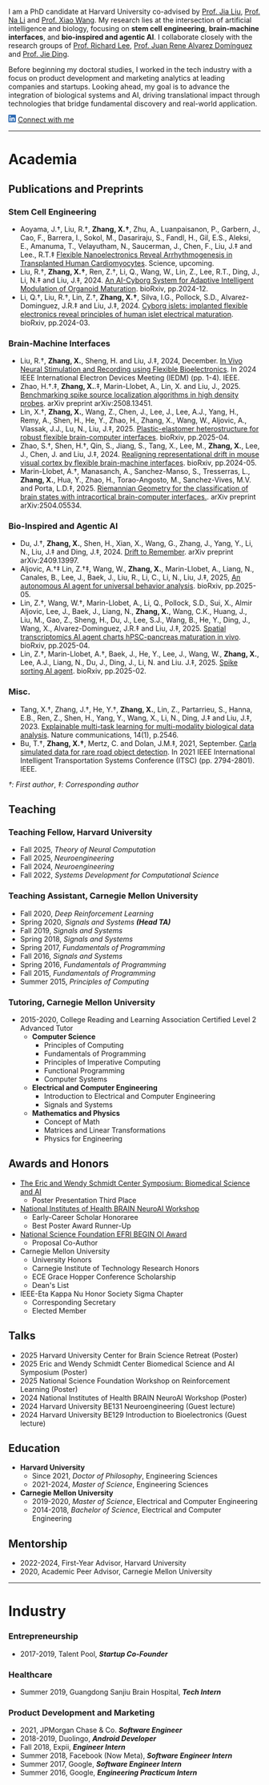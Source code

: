 I am a PhD candidate at Harvard University co-advised by [Prof. Jia Liu](https://liulab.seas.harvard.edu/), [Prof. Na Li](https://nali.seas.harvard.edu/) and [Prof. Xiao Wang](https://www.wangxiaolab.org/). My research lies at the intersection of artificial intelligence and biology, focusing on **stem cell engineering**, **brain-machine interfaces**, and **bio-inspired and agentic AI**. I collaborate closely with the research groups of [Prof. Richard Lee](https://hscrb.harvard.edu/labs/lee-lab/), 
[Prof. Juan Rene Alvarez Domínguez](https://j-radlab.com/) and [Prof. Jie Ding](https://jding.org/). 

Before beginning my doctoral studies, I worked in the tech industry with a focus on product development and marketing analytics at leading companies and startups. Looking ahead, my goal is to advance the integration of biological systems and AI, driving translational impact through technologies that bridge fundamental discovery and real-world application.


[![LinkedIn](In-blue.png)](https://www.linkedin.com/in/xinhez/)  [Connect with me](https://www.linkedin.com/in/xinhez/)

* * *

# Academia

## Publications and Preprints

### Stem Cell Engineering
- Aoyama, J.&dagger;, Liu, R.&dagger;, **Zhang, X.&dagger;**, Zhu, A., Luanpaisanon, P., Garbern, J., Cao, F., Barrera, I., Sokol, M., Dasariraju, S., Fandl, H., Gil, E.S., Aleksi, E., Amanuma, T., Velayutham, N., Saucerman, J., Chen, F., Liu, J.&Dagger; and Lee., R.T.&Dagger; [Flexible Nanoelectronics Reveal Arrhythmogenesis in Transplanted Human Cardiomyocytes](). Science, upcoming.
- Liu, R.&dagger;, **Zhang, X.&dagger;**, Ren, Z.&dagger;, Li, Q., Wang, W., Lin, Z., Lee, R.T., Ding, J., Li, N.&Dagger; and Liu, J.&Dagger;, 2024. [An AI-Cyborg System for Adaptive Intelligent Modulation of Organoid Maturation](https://www.biorxiv.org/content/10.1101/2024.12.07.627355v1). bioRxiv, pp.2024-12.
- Li, Q.&dagger;, Liu, R.&dagger;, Lin, Z.&dagger;, **Zhang, X.&dagger;**, Silva, I.G., Pollock, S.D., Alvarez-Dominguez, J.R.&Dagger; and Liu, J.&Dagger;, 2024. [Cyborg islets: implanted flexible electronics reveal principles of human islet electrical maturation](https://www.biorxiv.org/content/10.1101/2024.03.18.585551v1). bioRxiv, pp.2024-03.

### Brain-Machine Interfaces
- Liu, R.&dagger;, **Zhang, X.**, Sheng, H. and Liu, J.&Dagger;, 2024, December. [In Vivo Neural Stimulation and Recording using Flexible Bioelectronics](https://ieeexplore.ieee.org/document/10873414). In 2024 IEEE International Electron Devices Meeting (IEDM) (pp. 1-4). IEEE.
- Zhao, H.&dagger;.&Dagger;, **Zhang, X.**.&Dagger;,  Marin-Llobet, A., Lin, X. and Liu, J., 2025. [Benchmarking spike source localization algorithms in high density probes](https://arxiv.org/abs/2508.13451). arXiv preprint arXiv:2508.13451.
- Lin, X.&dagger;, **Zhang, X.**, Wang, Z., Chen, J., Lee, J., Lee, A.J., Yang, H., Remy, A., Shen, H., He, Y., Zhao, H., Zhang, X., Wang, W., Aljovic, A., Vlassak, J.J., Lu, N., Liu, J.&Dagger;, 2025. [Plastic-elastomer heterostructure for robust flexible brain-computer interfaces](https://www.biorxiv.org/content/10.1101/2025.04.29.651325v1). bioRxiv, pp.2025-04.
- Zhao, S.&dagger;, Shen, H.&dagger;, Qin, S., Jiang, S., Tang, X., Lee, M., **Zhang, X.**, Lee, J., Chen, J. and Liu, J.&Dagger;, 2024. [Realigning representational drift in mouse visual cortex by flexible brain-machine interfaces](https://www.biorxiv.org/content/10.1101/2024.05.23.595627v1). bioRxiv, pp.2024-05.
- Marin-Llobet, A.&dagger;, Manasanch, A., Sanchez-Manso, S., Tresserras, L., **Zhang, X.**, Hua, Y., Zhao, H., Torao-Angosto, M., Sanchez-Vives, M.V. and Porta, L.D.&Dagger;, 2025. [Riemannian Geometry for the classification of brain states with intracortical brain-computer interfaces.](https://arxiv.org/abs/2504.05534). arXiv preprint arXiv:2504.05534.

### Bio-Inspired and Agentic AI
- Du, J.&dagger;, **Zhang, X.**, Shen, H., Xian, X., Wang, G., Zhang, J., Yang, Y., Li, N., Liu, J.&Dagger; and Ding, J.&Dagger;, 2024. [Drift to Remember](https://arxiv.org/abs/2409.13997v1). arXiv preprint arXiv:2409.13997.
- Aljovic, A.&dagger;&Dagger;  Lin, Z.&dagger;&Dagger;, Wang, W., **Zhang, X.**, Marin-Llobet, A., Liang, N., Canales, B., Lee, J., Baek, J., Liu, R., Li, C., Li, N., Liu, J.&Dagger;, 2025, [An autonomous AI agent for universal behavior analysis](https://www.biorxiv.org/content/10.1101/2025.05.15.653585v1). bioRxiv, pp.2025-05.
- Lin, Z.&dagger;, Wang, W.&dagger;, Marin-Llobet, A., Li, Q., Pollock, S.D., Sui, X., Almir Aljovic, Lee, J., Baek, J., Liang, N., **Zhang, X.**, Wang, C.K., Huang, J., Liu, M., Gao, Z., Sheng, H., Du, J., Lee, S.J., Wang, B., He, Y., Ding, J., Wang, X., Alvarez-Dominguez, J.R.&Dagger; and Liu, J.&Dagger;, 2025. [Spatial transcriptomics AI agent charts hPSC-pancreas maturation in vivo](https://www.biorxiv.org/content/10.1101/2025.04.01.646731v1). bioRxiv, pp.2025-04.
- Lin, Z.&dagger;, Marin-Llobet, A.&dagger;, Baek, J., He, Y., Lee, J., Wang, W., **Zhang, X.**, Lee, A.J., Liang, N., Du, J., Ding, J., Li, N. and Liu. J.&Dagger;, 2025. [Spike sorting AI agent](https://www.biorxiv.org/content/10.1101/2025.02.11.637754v1). bioRxiv, pp.2025-02.

### Misc.
- Tang, X.&dagger;, Zhang, J.&dagger;, He, Y.&dagger;, **Zhang, X.**, Lin, Z., Partarrieu, S., Hanna, E.B., Ren, Z., Shen, H., Yang, Y., Wang, X., Li, N., Ding, J.&Dagger; and Liu, J.&Dagger;, 2023. [Explainable multi-task learning for multi-modality biological data analysis](https://www.nature.com/articles/s41467-023-37477-x). Nature communications, 14(1), p.2546.
- Bu, T.&dagger;, **Zhang, X.&dagger;**, Mertz, C. and Dolan, J.M.&Dagger;, 2021, September. [Carla simulated data for rare road object detection](https://ieeexplore.ieee.org/document/9564932). In 2021 IEEE International Intelligent Transportation Systems Conference (ITSC) (pp. 2794-2801). IEEE.

*&dagger;: First author*, *&Dagger;: Corresponding author*


## Teaching

### Teaching Fellow, Harvard University
- Fall 2025, *Theory of Neural Computation*
- Fall 2025, *Neuroengineering*
- Fall 2024, *Neuroengineering*
- Fall 2022, *Systems Development for Computational Science*

### Teaching Assistant, Carnegie Mellon University
- Fall 2020, *Deep Reinforcement Learning*
- Spring 2020, *Signals and Systems* ***(Head TA)***
- Fall 2019, *Signals and Systems*
- Spring 2018, *Signals and Systems*
- Spring 2017, *Fundamentals of Programming*
- Fall 2016, *Signals and Systems*
- Spring 2016, *Fundamentals of Programming*
- Fall 2015, *Fundamentals of Programming* 
- Summer 2015, *Principles of Computing*

### Tutoring,  Carnegie Mellon University
- 2015-2020, College Reading and Learning Association Certified Level 2 Advanced Tutor
  - **Computer Science**
    - Principles of Computing
    - Fundamentals of Programming
    - Principles of Imperative Computing
    - Functional Programming
    - Computer Systems
  - **Electrical and Computer Engineering**
    - Introduction to Electrical and Computer Engineering
    - Signals and Systems
  - **Mathematics and Physics**
    - Concept of Math
    - Matrices and Linear Transformations
    - Physics for Engineering


## Awards and Honors
- [The Eric and Wendy Schmidt Center Symposium: Biomedical Science and AI](https://www.ericandwendyschmidtcenter.org/symposia/ewsc-symposium-2025)
  - Poster Presentation Third Place
- [National Institutes of Health BRAIN NeuroAI Workshop](https://n4solutionsllc.com/brain-program-book/)
  - Early-Career Scholar Honoraree
  - Best Poster Award Runner-Up
- [National Science Foundation EFRI BEGIN OI Award](https://www.nsf.gov/awardsearch/showAward?AWD_ID=2422348&HistoricalAwards=false)
  - Proposal Co-Author
- Carnegie Mellon University
  - University Honors
  - Carnegie Institute of Technology Research Honors
  - ECE Grace Hopper Conference Scholarship
  - Dean's List
- IEEE-Eta Kappa Nu Honor Society Sigma Chapter
  - Corresponding Secretary 
  - Elected Member


## Talks
- 2025 Harvard University Center for Brain Science Retreat (Poster)
- 2025 Eric and Wendy Schmidt Center Biomedical Science and AI Symposium (Poster)
- 2025 National Science Foundation Workshop on Reinforcement Learning (Poster)
- 2024 National Institutes of Health BRAIN NeuroAI Workshop (Poster)
- 2024 Harvard University BE131 Neuroengineering (Guest lecture)
- 2024 Harvard University BE129 Introduction to Bioelectronics (Guest lecture)


## Education
- **Harvard University**
  - Since 2021, *Doctor of Philosophy*, Engineering Sciences
  - 2021-2024, *Master of Science*, Engineering Sciences
- **Carnegie Mellon University**
  - 2019-2020, *Master of Science*, Electrical and Computer Engineering
  - 2014-2018, *Bachelor of Science*, Electrical and Computer Engineering


## Mentorship
- 2022-2024, First-Year Advisor, Harvard University
- 2020, Academic Peer Advisor, Carnegie Mellon University


* * *

# Industry

### Entrepreneurship
- 2017-2019, Talent Pool, ***Startup Co-Founder***

### Healthcare
- Summer 2019, Guangdong Sanjiu Brain Hospital, ***Tech Intern***

### Product Development and Marketing
- 2021, JPMorgan Chase & Co. ***Software Engineer***
- 2018-2019, Duolingo, ***Android Developer***
- Fall 2018, Expii, ***Engineer Intern***
- Summer 2018, Facebook (Now Meta), ***Software Engineer Intern***
- Summer 2017, Google, ***Software Engineer Intern***
- Summer 2016, Google, ***Engineering Practicum Intern***
